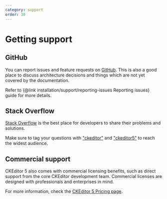```yaml
---
category: support
order: 10
---
```


# Getting support

## GitHub

You can report issues and feature requests on [GitHub](https://github.com/ckeditor/ckeditor5). This is also a good place to discuss architecture decisions and things which are not yet covered by the documentation.

Refer to {@link installation/support/reporting-issues Reporting issues} guide for more details.

## Stack Overflow

[Stack Overflow](https://stackoverflow.com) is the best place for developers to share their problems and solutions.

Make sure to tag your questions with ["ckeditor"](https://stackoverflow.com/questions/tagged/ckeditor) and ["ckeditor5"](https://stackoverflow.com/questions/tagged/ckeditor5) to reach the widest audience.

## Commercial support

CKEditor 5 also comes with commercial licensing benefits, such as direct support from the core CKEditor development team. Commercial licenses are designed with professionals and enterprises in mind.

For more information, check the [CKEditor 5 Pricing page](https://ckeditor.com/ckeditor-5-builds/pricing/).
